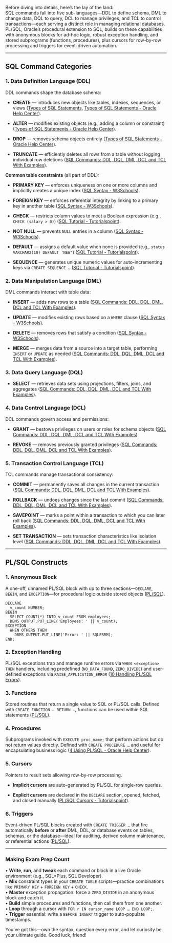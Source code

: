 
Before diving into details, here’s the lay of the land:  
SQL commands fall into five sub-languages—DDL to define schema, DML to change data, DQL to query, DCL to manage privileges, and TCL to control transactions—each serving a distinct role in managing relational databases. PL/SQL, Oracle’s procedural extension to SQL, builds on these capabilities with anonymous blocks for ad-hoc logic, robust exception handling, and stored subprograms (functions, procedures), plus cursors for row-by-row processing and triggers for event-driven automation.

---

## SQL Command Categories

### 1. Data Definition Language (DDL)

DDL commands shape the database schema:

- **CREATE** — introduces new objects like tables, indexes, sequences, or views ([Types of SQL Statements](https://docs.oracle.com/cd/B14117_01/server.101/b10759/statements_1001.htm?utm_source=chatgpt.com), [Types of SQL Statements - Oracle Help Center](https://docs.oracle.com/en/database/oracle/oracle-database/19/sqlrf/Types-of-SQL-Statements.html?utm_source=chatgpt.com)).
    
- **ALTER** — modifies existing objects (e.g., adding a column or constraint) ([Types of SQL Statements - Oracle Help Center](https://docs.oracle.com/en/database/oracle/oracle-database/19/sqlrf/Types-of-SQL-Statements.html?utm_source=chatgpt.com)).
    
- **DROP** — removes schema objects entirely ([Types of SQL Statements - Oracle Help Center](https://docs.oracle.com/en/database/oracle/oracle-database/19/sqlrf/Types-of-SQL-Statements.html?utm_source=chatgpt.com)).
    
- **TRUNCATE** — efficiently deletes all rows from a table without logging individual row deletions ([SQL Commands: DDL, DQL, DML, DCL and TCL With Examples](https://www.geeksforgeeks.org/sql-ddl-dql-dml-dcl-tcl-commands/?utm_source=chatgpt.com)).
    

**Common table constraints** (all part of DDL):

- **PRIMARY KEY** — enforces uniqueness on one or more columns and implicitly creates a unique index ([SQL Syntax - W3Schools](https://www.w3schools.com/sql/sql_syntax.asp?utm_source=chatgpt.com)).
    
- **FOREIGN KEY** — enforces referential integrity by linking to a primary key in another table ([SQL Syntax - W3Schools](https://www.w3schools.com/sql/sql_syntax.asp?utm_source=chatgpt.com)).
    
- **CHECK** — restricts column values to meet a Boolean expression (e.g., `CHECK (salary > 0)`) ([SQL Tutorial - Tutorialspoint](https://www.tutorialspoint.com/sql/index.htm?utm_source=chatgpt.com)).
    
- **NOT NULL** — prevents `NULL` entries in a column ([SQL Syntax - W3Schools](https://www.w3schools.com/sql/sql_syntax.asp?utm_source=chatgpt.com)).
    
- **DEFAULT** — assigns a default value when none is provided (e.g., `status VARCHAR2(10) DEFAULT 'NEW'`) ([SQL Tutorial - Tutorialspoint](https://www.tutorialspoint.com/sql/index.htm?utm_source=chatgpt.com)).
    
- **SEQUENCE** — generates unique numeric values for auto-incrementing keys via `CREATE SEQUENCE …` ([SQL Tutorial - Tutorialspoint](https://www.tutorialspoint.com/sql/index.htm?utm_source=chatgpt.com)).
    

### 2. Data Manipulation Language (DML)

DML commands interact with table data:

- **INSERT** — adds new rows to a table ([SQL Commands: DDL, DQL, DML, DCL and TCL With Examples](https://www.geeksforgeeks.org/sql-ddl-dql-dml-dcl-tcl-commands/?utm_source=chatgpt.com)).
    
- **UPDATE** — modifies existing rows based on a `WHERE` clause ([SQL Syntax - W3Schools](https://www.w3schools.com/sql/sql_syntax.asp?utm_source=chatgpt.com)).
    
- **DELETE** — removes rows that satisfy a condition ([SQL Syntax - W3Schools](https://www.w3schools.com/sql/sql_syntax.asp?utm_source=chatgpt.com)).
    
- **MERGE** — merges data from a source into a target table, performing `INSERT` or `UPDATE` as needed ([SQL Commands: DDL, DQL, DML, DCL and TCL With Examples](https://www.geeksforgeeks.org/sql-ddl-dql-dml-dcl-tcl-commands/?utm_source=chatgpt.com)).
    

### 3. Data Query Language (DQL)

- **SELECT** — retrieves data sets using projections, filters, joins, and aggregates ([SQL Commands: DDL, DQL, DML, DCL and TCL With Examples](https://www.geeksforgeeks.org/sql-ddl-dql-dml-dcl-tcl-commands/?utm_source=chatgpt.com)).
    

### 4. Data Control Language (DCL)

DCL commands govern access and permissions:

- **GRANT** — bestows privileges on users or roles for schema objects ([SQL Commands: DDL, DQL, DML, DCL and TCL With Examples](https://www.geeksforgeeks.org/sql-ddl-dql-dml-dcl-tcl-commands/?utm_source=chatgpt.com)).
    
- **REVOKE** — removes previously granted privileges ([SQL Commands: DDL, DQL, DML, DCL and TCL With Examples](https://www.geeksforgeeks.org/sql-ddl-dql-dml-dcl-tcl-commands/?utm_source=chatgpt.com)).
    

### 5. Transaction Control Language (TCL)

TCL commands manage transactional consistency:

- **COMMIT** — permanently saves all changes in the current transaction ([SQL Commands: DDL, DQL, DML, DCL and TCL With Examples](https://www.geeksforgeeks.org/sql-ddl-dql-dml-dcl-tcl-commands/?utm_source=chatgpt.com)).
    
- **ROLLBACK** — undoes changes since the last commit ([SQL Commands: DDL, DQL, DML, DCL and TCL With Examples](https://www.geeksforgeeks.org/sql-ddl-dql-dml-dcl-tcl-commands/?utm_source=chatgpt.com)).
    
- **SAVEPOINT** — marks a point within a transaction to which you can later roll back ([SQL Commands: DDL, DQL, DML, DCL and TCL With Examples](https://www.geeksforgeeks.org/sql-ddl-dql-dml-dcl-tcl-commands/?utm_source=chatgpt.com)).
    
- **SET TRANSACTION** — sets transaction characteristics like isolation level ([SQL Commands: DDL, DQL, DML, DCL and TCL With Examples](https://www.geeksforgeeks.org/sql-ddl-dql-dml-dcl-tcl-commands/?utm_source=chatgpt.com)).
    

---

## PL/SQL Constructs

### 1. Anonymous Block

A one-off, unnamed PL/SQL block with up to three sections—`DECLARE`, `BEGIN`, and `EXCEPTION`—for procedural logic outside stored objects ([PL/SQL](https://en.wikipedia.org/wiki/PL/SQL?utm_source=chatgpt.com)).

```plsql
DECLARE
  v_count NUMBER;
BEGIN
  SELECT COUNT(*) INTO v_count FROM employees;
  DBMS_OUTPUT.PUT_LINE('Employees: ' || v_count);
EXCEPTION
  WHEN OTHERS THEN
    DBMS_OUTPUT.PUT_LINE('Error: ' || SQLERRM);
END;
```

### 2. Exception Handling

PL/SQL exceptions trap and manage runtime errors via `WHEN <exception> THEN` handlers, including predefined (`NO_DATA_FOUND`, `ZERO_DIVIDE`) and user-defined exceptions via `RAISE_APPLICATION_ERROR` ([10 Handling PL/SQL Errors](https://docs.oracle.com/cd/B14117_01/appdev.101/b10807/07_errs.htm?utm_source=chatgpt.com)).

### 3. Functions

Stored routines that return a single value to SQL or PL/SQL calls. Defined with `CREATE FUNCTION … RETURN …`, functions can be used within SQL statements ([PL/SQL](https://en.wikipedia.org/wiki/PL/SQL?utm_source=chatgpt.com)).

### 4. Procedures

Subprograms invoked with `EXECUTE proc_name;` that perform actions but do not return values directly. Defined with `CREATE PROCEDURE …` and useful for encapsulating business logic ([4 Using PL/SQL - Oracle Help Center](https://docs.oracle.com/cd/B25329_01/doc/appdev.102/b25108/xedev_plsql.htm?utm_source=chatgpt.com)).

### 5. Cursors

Pointers to result sets allowing row-by-row processing.

- **Implicit cursors** are auto-generated by PL/SQL for single-row queries.
    
- **Explicit cursors** are declared in the `DECLARE` section, opened, fetched, and closed manually ([PL/SQL Cursors - Tutorialspoint](https://www.tutorialspoint.com/plsql/plsql_cursors.htm?utm_source=chatgpt.com)).
    

### 6. Triggers

Event-driven PL/SQL blocks created with `CREATE TRIGGER …` that fire automatically **before** or **after** DML, DDL, or database events on tables, schemas, or the database—ideal for auditing, derived column maintenance, or referential actions ([PL/SQL](https://en.wikipedia.org/wiki/PL/SQL?utm_source=chatgpt.com)).

---

### Making Exam Prep Count

• **Write**, **run**, and **tweak** each command or block in a live Oracle environment (e.g., SQL*Plus, SQL Developer).  
• **Mix** constraint types in your `CREATE TABLE` scripts—practice combinations like `PRIMARY KEY` + `FOREIGN KEY` + `CHECK`.  
• **Master** exception propagation: force a `ZERO_DIVIDE` in an anonymous block and catch it.  
• **Build** simple procedures and functions, then call them from one another.  
• **Loop** through a cursor with `FOR r IN cursor_name LOOP … END LOOP;`.  
• **Trigger** essential: write a `BEFORE INSERT` trigger to auto-populate timestamps.

You’ve got this—own the syntax, question every error, and let curiosity be your ultimate guide. Good luck, friend!